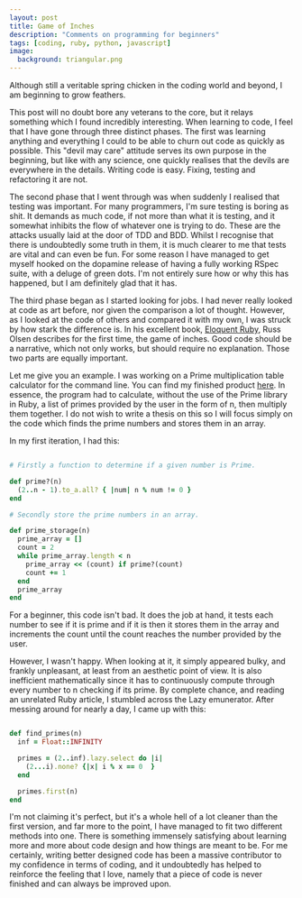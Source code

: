 ```yaml
---
layout: post
title: Game of Inches
description: "Comments on programming for beginners"
tags: [coding, ruby, python, javascript]
image:
  background: triangular.png
---
```


Although still a veritable spring chicken in the coding world and beyond, I am beginning to grow feathers.

This post will no doubt bore any veterans to the core, but it relays something which I found incredibly interesting. When learning to code, I feel that I have gone through three distinct phases. The first was learning anything and everything I could to be able to churn out code as quickly as possible. This "devil may care" attitude serves its own purpose in the beginning, but like with any science, one quickly realises that the devils are everywhere in the details. Writing code is easy. Fixing, testing and refactoring it are not.

The second phase that I went through was when suddenly I realised that testing was important. For many programmers, I'm sure testing is boring as shit. It demands as much code, if not more than what it is testing, and it somewhat inhibits the flow of whatever one is trying to do. These are the attacks usually laid at the door of TDD and BDD. Whilst I recognise that there is undoubtedly some truth in them, it is much clearer to me that tests are vital and can even be fun. For some reason I have managed to get myself hooked on the dopamine release of having a fully working RSpec suite, with a deluge of green dots. I'm not entirely sure how or why this has happened, but I am definitely glad that it has.

The third phase began as I started looking for jobs. I had never really looked at code as art before, nor given the comparison a lot of thought. However, as I looked at the code of others and compared it with my own, I was struck by how stark the difference is. In his excellent book, [Eloquent Ruby](http://www.amazon.co.uk/Eloquent-Ruby-Addison-Wesley-Professional/dp/0321584104), Russ Olsen describes for the first time, the game of inches. Good code should be a narrative, which not only works, but should require no explanation. Those two parts are equally important.

Let me give you an example. I was working on a Prime multiplication table calculator for the command line. You can find my finished product [here](https://github.com/askl56/PrimeTime). In essence, the program had to calculate, without the use of the Prime library in Ruby, a list of primes provided by the user in the form of n, then multiply them together. I do not wish to write a thesis on this so I will focus simply on the code which finds the prime numbers and stores them in an array.

In my first iteration, I had this:

```ruby

# Firstly a function to determine if a given number is Prime.

def prime?(n)
  (2..n - 1).to_a.all? { |num| n % num != 0 }
end

# Secondly store the prime numbers in an array.

def prime_storage(n)
  prime_array = []
  count = 2
  while prime_array.length < n
    prime_array << (count) if prime?(count)
    count += 1
  end
  prime_array
end

```

For a beginner, this code isn't bad. It does the job at hand, it tests each number to see if it is prime and if it is then it stores them in the array and increments the count until the count reaches the number provided by the user.

However, I wasn't happy. When looking at it, it simply appeared bulky, and frankly unpleasant, at least from an aesthetic point of view. It is also inefficient mathematically since it has to continuously compute through every number to n checking if its prime. By complete chance, and reading an unrelated Ruby article, I stumbled across the Lazy emunerator. After messing around for nearly a day, I came up with this:

```ruby

def find_primes(n)
  inf = Float::INFINITY

  primes = (2..inf).lazy.select do |i|
    (2...i).none? {|x| i % x == 0  }
  end

  primes.first(n)
end

```

I'm not claiming it's perfect, but it's a whole hell of a lot cleaner than the first version, and far more to the point, I have managed to fit two different methods into one. There is something immensely satisfying about learning more and more about code design and how things are meant to be. For me certainly, writing better designed code has been a massive contributor to my confidence in terms of coding, and it undoubtedly has helped to reinforce the feeling that I love, namely that a piece of code is never finished and can always be improved upon.

